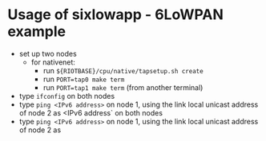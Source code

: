 Usage of sixlowapp - 6LoWPAN example
====================================
* set up two nodes
    * for nativenet:
        * run `${RIOTBASE}/cpu/native/tapsetup.sh create`
        * run `PORT=tap0 make term`
        * run `PORT=tap1 make term` (from another terminal)
* type `ifconfig` on both nodes
* type `ping <IPv6 address>` on node 1, using the link local unicast address of node 2 as <IPv6 address` on both nodes
* type `ping <IPv6 address>` on node 1, using the link local unicast address of node 2 as <IPv6 address>
